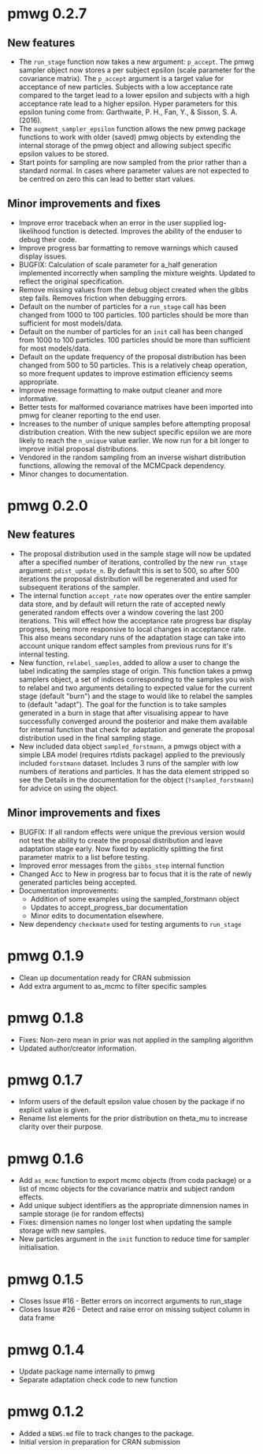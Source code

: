 # pmwg 0.2.7

## New features

* The `run_stage` function now takes a new argument: `p_accept`. The pmwg sampler object now stores a per subject epsilon (scale parameter for the covariance matrix). The `p_accept` argument is a target value for acceptance of new particles. Subjects with a low acceptance rate compared to the target lead to a lower epsilon and subjects with a high acceptance rate lead to a higher epsilon. Hyper parameters for this epsilon tuning come from: Garthwaite, P. H., Fan, Y., & Sisson, S. A. (2016).
* The `augment_sampler_epsilon` function allows the new pmwg package functions to work with older (saved) pmwg objects by extending the internal storage of the pmwg object and allowing subject specific epsilon values to be stored.
* Start points for sampling are now sampled from the prior rather than a standard normal. In cases where parameter values are not expected to be centred on zero this can lead to better start values.

## Minor improvements and fixes

* Improve error traceback when an error in the user supplied log-likelihood function is detected. Improves the ability of the enduser to debug their code.
* Improve progress bar formatting to remove warnings which caused display issues.
* BUGFIX: Calculation of scale parameter for a_half generation implemented incorrectly when sampling the mixture weights. Updated to reflect the original specification.
* Remove missing values from the debug object created when the gibbs step fails. Removes friction when debugging errors.
* Default on the number of particles for a `run_stage` call has been changed from 1000 to 100 particles. 100 particles should be more than sufficient for most models/data.
* Default on the number of particles for an `init` call has been changed from 1000 to 100 particles. 100 particles should be more than sufficient for most models/data.
* Default on the update frequency of the proposal distribution has been changed from 500 to 50 particles. This is a relatively cheap operation, so more frequent updates to improve estimation efficiency seems appropriate.
* Improve message formatting to make output cleaner and more informative.
* Better tests for malformed covariance matrixes have been imported into pmwg for cleaner reporting to the end user.
* Increases to the number of unique samples before attempting proposal distribution creation. With the new subject specific epsilon we are more likely to reach the `n_unique` value earlier. We now run for a bit longer to improve initial proposal distributions.
* Vendored in the random sampling from an inverse wishart distribution functions, allowing the removal of the MCMCpack dependency.
* Minor changes to documentation.

# pmwg 0.2.0

## New features

* The proposal distribution used in the sample stage will now be updated after a specified number of iterations, controlled by the new `run_stage` argument: `pdist_update_n`. By default this is set to 500, so after 500 iterations the proposal distribution will be regenerated and used for subsequent iterations of the sampler.
* The internal function `accept_rate` now operates over the entire sampler data store, and by default will return the rate of accepted newly generated random effects over a window covering the last 200 iterations. This will effect how the acceptance rate progress bar display progress, being more responsive to local changes in acceptance rate. This also means secondary runs of the adaptation stage can take into account unique random effect samples from previous runs for it's internal testing.
* New function, `relabel_samples`, added to allow a user to change the label indicating the samples stage of origin. This function takes a pmwg samplers object, a set of indices corresponding to the samples you wish to relabel and two arguments detailing to expected value for the current stage (default "burn") and the stage to would like to relabel the samples to (default "adapt"). The goal for the function is to take samples generated in a burn in stage that after visualising appear to have successfully converged around the posterior and make them available for internal function that check for adaptation and generate the proposal distribution used in the final sampling stage.
* New included data object `sampled_forstmann`, a pmwgs object with a simple LBA model (requires rtdists package) applied to the previously included `forstmann` dataset. Includes 3 runs of the sampler with low numbers of iterations and particles. It has the data element stripped so see the Details in the documentation for the object (`?sampled_forstmann`) for advice on using the object.

## Minor improvements and fixes

* BUGFIX: If all random effects were unique the previous version would not test the ability to create the proposal distribution and leave adaptation stage early. Now fixed by explicitly splitting the first parameter matrix to a list before testing.
* Improved error messages from the `gibbs_step` internal function
* Changed Acc to New in progress bar to focus that it is the rate of newly generated particles being accepted.
* Documentation improvements:
  * Addition of some examples using the sampled_forstmann object
  * Updates to accept_progress_bar documentation
  * Minor edits to documentation elsewhere.
* New dependency `checkmate` used for testing arguments to `run_stage`

# pmwg 0.1.9

* Clean up documentation ready for CRAN submission
* Add extra argument to as_mcmc to filter specific samples

# pmwg 0.1.8

* Fixes: Non-zero mean in prior was not applied in the sampling algorithm
* Updated author/creator information.

# pmwg 0.1.7

* Inform users of the default epsilon value chosen by the package if no explicit value is given.
* Rename list elements for the prior distribution on theta_mu to increase clarity over their purpose.

# pmwg 0.1.6

* Add `as_mcmc` function to export mcmc objects (from coda package) or a list of mcmc objects for the covariance matrix and subject random effects.
* Add unique subject identifiers as the appropriate dimnension names in sample storage (ie for random effects)
* Fixes: dimension names no longer lost when updating the sample storage with new samples.
* New particles argument in the `init` function to reduce time for sampler initialisation.
 
# pmwg 0.1.5

* Closes Issue #16 - Better errors on incorrect arguments to run_stage
* Closes Issue #26 - Detect and raise error on missing subject column in data frame 

# pmwg 0.1.4

* Update package name internally to pmwg
* Separate adaptation check code to new function

# pmwg 0.1.2

* Added a `NEWS.md` file to track changes to the package.
* Initial version in preparation for CRAN submission

